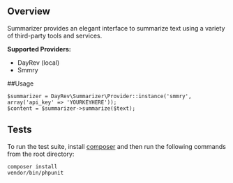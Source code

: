 ## Overview

Summarizer provides an elegant interface to summarize text using a variety of third-party tools and services.

**Supported Providers:**

 * DayRev (local)
 * Smmry

##Usage

    $summarizer = DayRev\Summarizer\Provider::instance('smmry', array('api_key' => 'YOURKEYHERE'));
    $content = $summarizer->summarize($text);

## Tests
To run the test suite, install [composer](https://getcomposer.org/doc/00-intro.md#installation-linux-unix-osx) and then run the following commands from the root directory:

```
composer install
vendor/bin/phpunit
```
